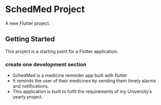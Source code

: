 # SchedMed Project

A new Flutter project.

## Getting Started

This project is a starting point for a Flutter application.

### create one development section

<ul>
  <li>SchedMed is a medicine reminder app built with flutter </li>
  <li>It reminds the user of their medicines by sending them timely alarms and notifications.</li>
  <li>This application is built to fulfil the requirements of my University’s yearly project.</li>
</ul>
